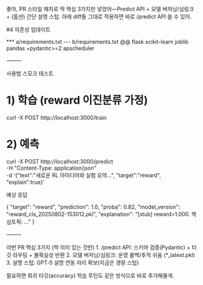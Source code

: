 좋아, PR 스타일 패치로 딱 핵심 3가지만 넣었어—Predict API + 모델 버저닝/심링크 + (옵션) 간단 설명 스텁.
아래 diff들 그대로 적용하면 바로 /predict API 쓸 수 있어.


#4 의존성 업데이트

*** a/requirements.txt
--- b/requirements.txt
@@
 flask
 scikit-learn
 joblib
 pandas
+pydantic>=2
 apscheduler


⸻

사용법 스모크 테스트

# 1) 학습 (reward 이진분류 가정)
curl -X POST http://localhost:3000/train

# 2) 예측
curl -X POST http://localhost:3000/predict \
  -H "Content-Type: application/json" \
  -d '{"text":"새로운 RL 아이디어와 실험 요약...", "target":"reward", "explain":true}'

예상 응답

{
  "target": "reward",
  "prediction": 1.0,
  "proba": 0.82,
  "model_version": "reward_cls_20250802-153012.pkl",
  "explanation": "[stub] reward=1.000. 핵심토픽: ..."
}


⸻

이번 PR 핵심 3가지 (딱 의미 있는 것만)
	1.	/predict API: 스키마 검증(Pydantic) + 타깃 라우팅 + 불확실성 반환
	2.	모델 버저닝/심링크: 운영 롤백/추적 쉬움 (*_latest.pkl)
	3.	설명 스텁: GPT‑5 설명 연동 자리 확보(지금은 경량 스텁)

필요하면 회귀 타깃(accuracy) 학습 루틴도 같은 방식으로 바로 추가해줄게.
